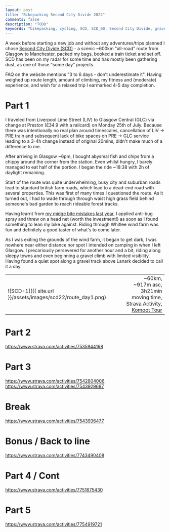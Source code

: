 ```yaml
---
layout: post
title: "Bikepacking Second City Divide 2022"
comments: false
description: "TODO"
keywords: "bikepacking, cycling, SCD, SCD_00, Second City Divide, gravel, Glasgow, Manchester, travel, leisure, 2022"
---
```


A week before starting a new job and without any adventures/trips planned I chose [Second City Divide (SCD)](https://www.secondcitydivide.cc/) - a scenic ~600km "all-road" route from Glasgow to Manchester, packed my bags, booked a train ticket and set off. SCD has been on my radar for some time and has mostly been gathering dust, as one of those "some day" projects.

FAQ on the website mentions "3 to 6 days - don’t underestimate it". Having weighed up route length, amount of climbing, my fitness and (moderate) experience, and wish for a relaxed trip I earmarked 4-5 day completion.

# Part 1
I traveled from Liverpool Lime Street (LIV) to Glasgow Central (GLC) via change at Preston (£34.9 with a railcard) on Monday 25th of July. Because there was intentionally no real plan around timescales, cancellation of LIV -> PRE train and subsequent lack of bike spaces on PRE -> GLC service leading to a 3-4h change instead of original 20mins, didn't make much of a difference to me.

After arriving in Glasgow ~6pm, I bought abysmal fish and chips from a chippy around the corner from the station. Even whilst hungry, I barely managed to eat half of the portion. I began the ride ~18:38 with 2h of daylight remaining.

Start of the route was quite underwhelming, busy city and suburban roads lead to standard british farm roads, which lead to a dead-end road with several properties. This was first of many times I questioned the route. As it turned out, I had to wade through through waist high grass field behind someone's bad garden to reach rideable forest tracks.

Having learnt from [my midge bite mistakes last year](NC500), I applied anti-bug spray and threw on a head net (worth the investment!) as soon as I found something to lean my bike against. Riding through Whitlee wind farm was fun and definitely a good taster of what's to come later.

As I was exiting the grounds of the wind farm, it began to get dark, I was nowhere near either distance nor spot I intended on camping in when I left Glasgow. I precariously persevered for another hour and a bit, riding along sleepy towns and even beginning a gravel climb with limited visibility. Having found a quiet spot along a gravel track above Lanark decided to call it a day.

| | |
| :--- | ---: |
| ![SCD-1]({{ site.url }}/assets/images/scd22/route_day1.png) | ~60km, ~917m asc,<br/> 3h21min moving time, <br/> [Strava Activity](https://www.strava.com/activities/7535930735), [Komoot Tour](https://www.komoot.com/tour/860002905) |

# Part 2
https://www.strava.com/activities/7535944168

# Part 3
https://www.strava.com/activities/7542804006
https://www.strava.com/activities/7543929687

# Break
https://www.strava.com/activities/7543936477

# Bonus / Back to line
https://www.strava.com/activities/7743490408

# Part 4 / Cont
https://www.strava.com/activities/7751675430

# Part 5
https://www.strava.com/activities/7754919721 